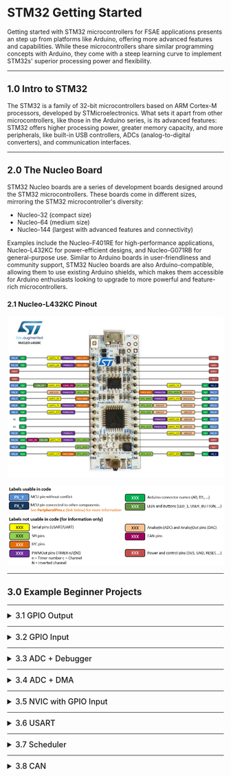 # STM32 Getting Started

Getting started with STM32 microcontrollers for FSAE applications presents an step up from platforms
like Arduino, offering more advanced features and capabilities. While these microcontrollers share
similar programming concepts with Arduino, they come with a steep learning curve to implement
STM32s' superior processing power and flexibility.

---

## 1.0 Intro to STM32

The STM32 is a family of 32-bit microcontrollers based on ARM Cortex-M processors, developed by
STMicroelectronics. What sets it apart from other microcontrollers, like those in the Arduino
series, is its advanced features: STM32 offers higher processing power, greater memory capacity, and
more peripherals, like built-in USB controllers, ADCs (analog-to-digital converters), and
communication interfaces.

---

## 2.0 The Nucleo Board

STM32 Nucleo boards are a series of development boards designed around the STM32 microcontrollers.
These boards come in different sizes, mirroring the STM32 microcontroller's diversity:

- Nucleo-32 (compact size)
- Nucleo-64 (medium size)
- Nucleo-144 (largest with advanced features and connectivity)

Examples include the Nucleo-F401RE for high-performance applications, Nucleo-L432KC for
power-efficient designs, and Nucleo-G071RB for general-purpose use. Similar to Arduino boards in
user-friendliness and community support, STM32 Nucleo boards are also Arduino-compatible, allowing
them to use existing Arduino shields, which makes them accessible for Arduino enthusiasts looking
to upgrade to more powerful and feature-rich microcontrollers.

### 2.1 Nucleo-L432KC Pinout

![nucleol432kc_pinout.png](pictures%2Fnucleol432kc_pinout.png)

![pinout_legend.png](pictures%2Fpinout_legend.png)

---

## 3.0 Example Beginner Projects

---

<details>
  <summary style="font-size: 18px; font-weight: 500; cursor: pointer;">3.1 GPIO Output</summary>

### 3.1 Hello World: Onboard GPIO LED Blinking

Resources:

- [stm32_gpio.md](peripherals%2Fstm32_gpio.md)

Dev Envs:

- [stm32_ide_setup.md](..%2F..%2Fdevenvs%2Fstm32_ide_setup.md)

</details>

---

<details>
  <summary style="font-size: 18px; font-weight: 500; cursor: pointer;">3.2 GPIO Input</summary>

### 3.2 First Input: GPIO Push Button Input

Resources:

- [stm32_gpio.md](peripherals%2Fstm32_gpio.md)

</details>

---

<details>
  <summary style="font-size: 18px; font-weight: 500; cursor: pointer;">3.3 ADC + Debugger</summary>

### 3.3 Debug Expansion with Analog: Reading ADC with the Debugger

Resources:

- [stm32_adc.md](peripherals%2Fstm32_adc.md)

</details>

---

<details>
  <summary style="font-size: 18px; font-weight: 500; cursor: pointer;">3.4 ADC + DMA</summary>

### 3.4 Always Reading: ADC with DMA

Resources:

- [stm32_dma.md](peripherals%2Fstm32_dma.md)

</details>

---

<details>
  <summary style="font-size: 18px; font-weight: 500; cursor: pointer;">3.5 NVIC with GPIO Input</summary>

### 3.5 Reactive system: NVIC

</details>

---

<details>
  <summary style="font-size: 18px; font-weight: 500; cursor: pointer;">3.6 USART</summary>

### 3.6 Basic Communication: Arduino to STM32 USART

Resources:

Dev Envs:

- [arduino_prototyping.md](..%2F..%2Fdevenvs%2Farduino_prototyping.md)

</details>

---

<details>
  <summary style="font-size: 18px; font-weight: 500; cursor: pointer;">3.7 Scheduler</summary>

### 3.7 Not Brainless Design: Scheduler

Resources:

- [stm32_scheduler.md](core/stm32_scheduler.md)
- [stm32_clocks.md](core/stm32_clocks.md)

</details>

---

<details>
  <summary style="font-size: 18px; font-weight: 500; cursor: pointer;">3.8 CAN</summary>

### 3.8 Advanced Communications: CAN Messaging

Resources:

- [stm32_can_bus.md](peripherals%2Fstm32_can_bus.md)

Dev Envs:

- [can_bus_dev_tools.md](..%2F..%2Fdevenvs%2Fcan_bus_dev_tools.md)

</details>
